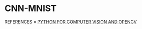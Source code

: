 # CNN-MNIST
REFERENCES = [PYTHON FOR COMPUTER VISION AND OPENCV](https://www.udemy.com/course/python-for-computer-vision-with-opencv-and-deep-learning/learn/lecture/12257902#questions)
